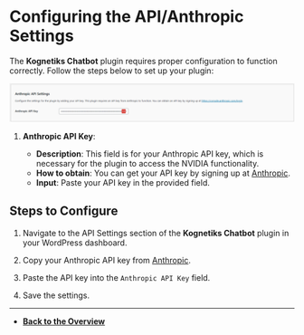 # Configuring the API/Anthropic Settings

The **Kognetiks Chatbot** plugin requires proper configuration to function correctly. Follow the steps below to set up your plugin:

![Anthropic API](api-anthropic-settings.png)

1. **Anthropic API Key**:

   - **Description**: This field is for your Anthropic API key, which is necessary for the plugin to access the NVIDIA functionality.
   - **How to obtain**: You can get your API key by signing up at [Anthropic](https://console.anthropic.com/login).
   - **Input**: Paste your API key in the provided field.


## Steps to Configure

1. Navigate to the API Settings section of the **Kognetiks Chatbot** plugin in your WordPress dashboard.

2. Copy your Anthropic API key from [Anthropic](https://console.anthropic.com/login).

3. Paste the API key into the `Anthropic API Key` field.

4. Save the settings.

---

- **[Back to the Overview](/overview.md)**
